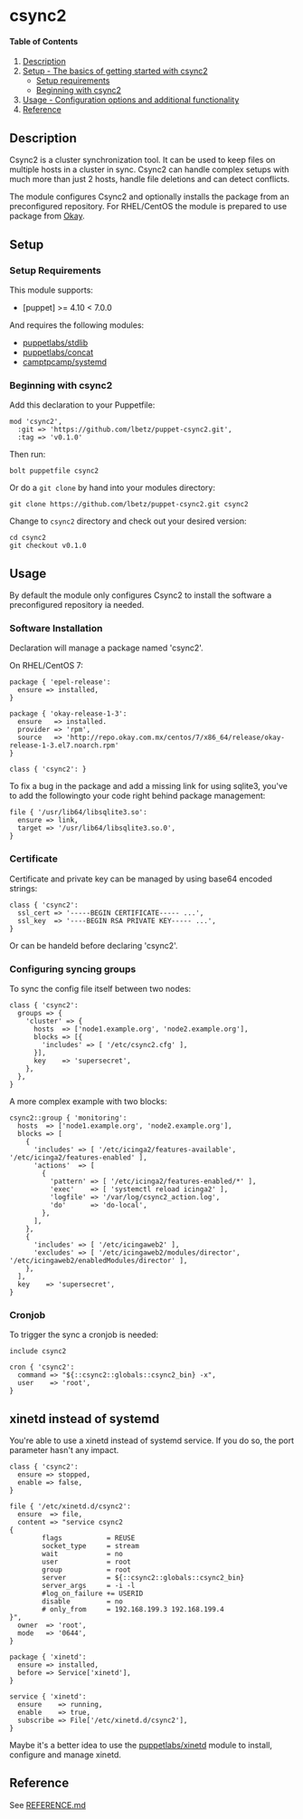 # csync2


#### Table of Contents

1. [Description](#description)
2. [Setup - The basics of getting started with csync2](#setup)
    * [Setup requirements](#setup-requirements)
    * [Beginning with csync2](#beginning-with-csync2)
3. [Usage - Configuration options and additional functionality](#usage)
4. [Reference](#development)

## Description

Csync2 is a cluster synchronization tool. It can be used to keep files on multiple hosts in a cluster in sync. Csync2 can handle complex setups with much more than just 2 hosts, handle file deletions and can detect conflicts.

The module configures Csync2 and optionally installs the package from an preconfigured repository. For RHEL/CentOS the module is prepared to use package from [Okay](https://okay.network/blog-news/rpm-repositories-for-centos-6-and-7.html).

## Setup

### Setup Requirements

This module supports:

* [puppet] >= 4.10 < 7.0.0

And requires the following modules:

* [puppetlabs/stdlib]
* [puppetlabs/concat]
* [camptpcamp/systemd]

### Beginning with csync2

Add this declaration to your Puppetfile:
```
mod 'csync2',
  :git => 'https://github.com/lbetz/puppet-csync2.git',
  :tag => 'v0.1.0'
```
Then run:
```
bolt puppetfile csync2
```

Or do a `git clone` by hand into your modules directory:
```
git clone https://github.com/lbetz/puppet-csync2.git csync2
```
Change to `csync2` directory and check out your desired version:
```
cd csync2
git checkout v0.1.0
```

## Usage

By default the module only configures Csync2 to install the software a preconfigured repository ia needed.

### Software Installation 

Declaration will manage a package named 'csync2'.

On RHEL/CentOS 7:

```
package { 'epel-release':
  ensure => installed,
}

package { 'okay-release-1-3':
  ensure   => installed.
  provider => 'rpm',
  source   => 'http://repo.okay.com.mx/centos/7/x86_64/release/okay-release-1-3.el7.noarch.rpm'
}

class { 'csync2': }
```
To fix a bug in the package and add a missing link for using sqlite3, you've to add the followingto your code right behind package management:
```
file { '/usr/lib64/libsqlite3.so':
  ensure => link,
  target => '/usr/lib64/libsqlite3.so.0',
}
```

### Certificate

Certificate and private key can be managed by using base64 encoded strings:
```
class { 'csync2':
  ssl_cert => '-----BEGIN CERTIFICATE----- ...',
  ssl_key  => '----BEGIN RSA PRIVATE KEY----- ...',
}
```

Or can be handeld before declaring 'csync2'.

### Configuring syncing groups

To sync the config file itself between two nodes:
```
class { 'csync2':
  groups => {
    'cluster' => {
      hosts  => ['node1.example.org', 'node2.example.org'],
      blocks => [{
        'includes' => [ '/etc/csync2.cfg' ],
      }],
      key    => 'supersecret',
    },
  },
}
```

A more complex example with two blocks:
```
csync2::group { 'monitoring':
  hosts  => ['node1.example.org', 'node2.example.org'],
  blocks => [
    {
      'includes' => [ '/etc/icinga2/features-available', '/etc/icinga2/features-enabled' ],
      'actions'  => [
        {
          'pattern' => [ '/etc/icinga2/features-enabled/*' ],
          'exec'    => [ 'systemctl reload icinga2' ],
          'logfile' => '/var/log/csync2_action.log',
          'do'      => 'do-local',
        },
      ],
    },
    {
      'includes' => [ '/etc/icingaweb2' ],
      'excludes' => [ '/etc/icingaweb2/modules/director', '/etc/icingaweb2/enabledModules/director' ],
    },
  ],
  key    => 'supersecret',
}
```

### Cronjob

To trigger the sync a cronjob is needed:
```
include csync2

cron { 'csync2':
  command => "${::csync2::globals::csync2_bin} -x",
  user    => 'root',
}
```

## xinetd instead of systemd

You're able to use a xinetd instead of systemd service. If you do so, the port parameter hasn't any impact.
```
class { 'csync2':
  ensure => stopped,
  enable => false,
}

file { '/etc/xinetd.d/csync2':
  ensure  => file,
  content => "service csync2
{
        flags           = REUSE
        socket_type     = stream
        wait            = no
        user            = root
        group           = root
        server          = ${::csync2::globals::csync2_bin}
        server_args     = -i -l
        #log_on_failure += USERID
        disable         = no
        # only_from     = 192.168.199.3 192.168.199.4
}",
  owner  => 'root',
  mode   => '0644',
}

package { 'xinetd':
  ensure => installed,
  before => Service['xinetd'],
}

service { 'xinetd':
  ensure    => running,
  enable    => true,
  subscribe => File['/etc/xinetd.d/csync2'],
}
```
Maybe it's a better idea to use the [puppetlabs/xinetd] module to install, configure and manage xinetd.

## Reference

See [REFERENCE.md](https://github.com/lbetz/puppet-csync2/blob/main/REFERENCE.md)


[puppetlabs/stdlib]: https://github.com/puppetlabs/puppetlabs-stdlib
[puppetlabs/concat]: https://github.com/puppetlabs/puppetlabs-concat
[camptpcamp/systemd]: https://github.com/camptocamp/puppet-systemd
[puppetlabs/xinetd]: https://github.com/puppetlabs/puppetlabs-xinetd
